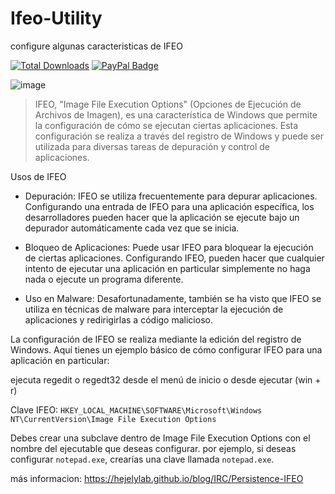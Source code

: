 # Ifeo-Utility
configure algunas caracteristicas de IFEO

[![Total Downloads](https://img.shields.io/github/downloads/LuSlower/Ifeo-Utility/total.svg)](https://github.com/LuSlower/Ifeo-Utility/releases) [![PayPal Badge](https://img.shields.io/badge/PayPal-003087?logo=paypal&logoColor=fff&style=flat)](https://paypal.me/eldontweaks) 

![image](https://github.com/LuSlower/Ifeo-Utility/assets/148411728/79676cb0-d2ef-4c3f-8a52-57a0b05bed39)

> IFEO, "Image File Execution Options" (Opciones de Ejecución de Archivos de Imagen), es una característica de Windows que permite la configuración de cómo se ejecutan ciertas aplicaciones. Esta configuración se realiza a través del registro de Windows y puede ser utilizada para diversas tareas de depuración y control de aplicaciones.

Usos de IFEO
* Depuración: IFEO se utiliza frecuentemente para depurar aplicaciones. Configurando una entrada de IFEO para una aplicación específica, los desarrolladores pueden hacer que la aplicación se ejecute bajo un depurador automáticamente cada vez que se inicia.

* Bloqueo de Aplicaciones: Puede usar IFEO para bloquear la ejecución de ciertas aplicaciones. Configurando IFEO, pueden hacer que cualquier intento de ejecutar una aplicación en particular simplemente no haga nada o ejecute un programa diferente.

* Uso en Malware: Desafortunadamente, también se ha visto que IFEO se utiliza en técnicas de malware para interceptar la ejecución de aplicaciones y redirigirlas a código malicioso.

La configuración de IFEO se realiza mediante la edición del registro de Windows. Aquí tienes un ejemplo básico de cómo configurar IFEO para una aplicación en particular:

ejecuta regedit o regedt32 desde el menú de inicio o desde ejecutar (win + r)

Clave IFEO:
`HKEY_LOCAL_MACHINE\SOFTWARE\Microsoft\Windows NT\CurrentVersion\Image File Execution Options`

Debes crear una subclave dentro de Image File Execution Options con el nombre del ejecutable que deseas configurar. por ejemplo, si deseas configurar `notepad.exe`, crearías una clave llamada `notepad.exe`.

más informacion: https://hejelylab.github.io/blog/IRC/Persistence-IFEO
